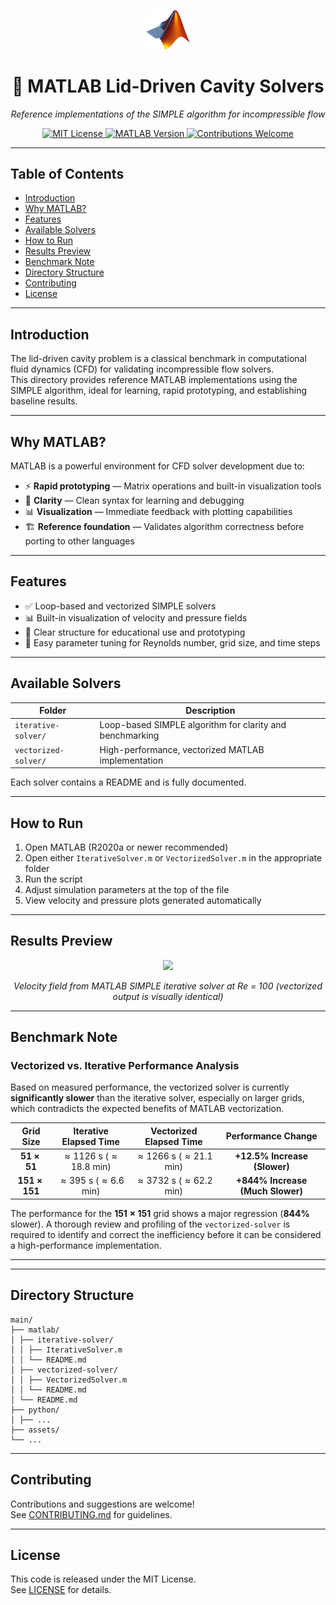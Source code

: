 <p align="center">
  <a href="https://www.mathworks.com/products/matlab.html">
    <img src="https://github.com/Kandil2001/Lid-Cavity-Evolution/raw/main/logos/matlab.png" width="70"/>
  </a>
</p>
<h1 align="center">🧮 MATLAB Lid-Driven Cavity Solvers</h1>
<p align="center"><i>Reference implementations of the SIMPLE algorithm for incompressible flow</i></p>
<p align="center">
  <a href="../LICENSE">
    <img src="https://img.shields.io/badge/License-MIT-yellow.svg" alt="MIT License"/>
  </a>
  <a href="https://www.mathworks.com/products/matlab.html">
    <img src="https://img.shields.io/badge/MATLAB-R2020a+-blue.svg" alt="MATLAB Version"/>
  </a>
  <a href="../CONTRIBUTING.md">
    <img src="https://img.shields.io/badge/Contributions-Welcome-orange.svg" alt="Contributions Welcome"/>
  </a>
</p>

---

## Table of Contents
- [Introduction](#introduction)
- [Why MATLAB?](#why-matlab)
- [Features](#features)
- [Available Solvers](#available-solvers)
- [How to Run](#how-to-run)
- [Results Preview](#results-preview)
- [Benchmark Note](#benchmark-note)
- [Directory Structure](#directory-structure)
- [Contributing](#contributing)
- [License](#license)

---

## Introduction

The lid-driven cavity problem is a classical benchmark in computational fluid dynamics (CFD) for validating incompressible flow solvers.  
This directory provides reference MATLAB implementations using the SIMPLE algorithm, ideal for learning, rapid prototyping, and establishing baseline results.

---

## Why MATLAB?

MATLAB is a powerful environment for CFD solver development due to:
- ⚡ **Rapid prototyping** — Matrix operations and built-in visualization tools
- 📖 **Clarity** — Clean syntax for learning and debugging
- 📊 **Visualization** — Immediate feedback with plotting capabilities
- 🏗️ **Reference foundation** — Validates algorithm correctness before porting to other languages

---

## Features

- ✅ Loop-based and vectorized SIMPLE solvers
- 📊 Built-in visualization of velocity and pressure fields
- 🧠 Clear structure for educational use and prototyping
- 🔄 Easy parameter tuning for Reynolds number, grid size, and time steps

---

## Available Solvers

| Folder                    | Description                                        |
|---------------------------|----------------------------------------------------|
| `iterative-solver/`       | Loop-based SIMPLE algorithm for clarity and benchmarking |
| `vectorized-solver/`      | High-performance, vectorized MATLAB implementation |

Each solver contains a README and is fully documented.

---

## How to Run

1. Open MATLAB (R2020a or newer recommended)
2. Open either `IterativeSolver.m` or `VectorizedSolver.m` in the appropriate folder
3. Run the script
4. Adjust simulation parameters at the top of the file
5. View velocity and pressure plots generated automatically

---

## Results Preview

<p align="center">
  <img src="https://raw.githubusercontent.com/Kandil2001/Lid-Cavity-Evolution/main/assets/matlab/vectorized_velocity_contour.gif" width="500"/>
</p>
<p align="center"><i>Velocity field from MATLAB SIMPLE iterative solver at Re = 100 (vectorized output is visually identical)</i></p>

---

## Benchmark Note

### Vectorized vs. Iterative Performance Analysis

Based on measured performance, the vectorized solver is currently **significantly slower** than the iterative solver, especially on larger grids, which contradicts the expected benefits of MATLAB vectorization.

| Grid Size | Iterative Elapsed Time | Vectorized Elapsed Time | Performance Change |
| :---: | :---: | :---: | :---: |
| **$51 \times 51$** | $\approx 1126$ s ($\approx 18.8$ min) | $\approx 1266$ s ($\approx 21.1$ min) | **$+12.5\%$ Increase (Slower)** |
| **$151 \times 151$** | $\approx 395$ s ($\approx 6.6$ min) | $\approx 3732$ s ($\approx 62.2$ min) | **$+844\%$ Increase (Much Slower)** |

The performance for the **$151 \times 151$** grid shows a major regression ($\mathbf{844\%}$ slower). A thorough review and profiling of the `vectorized-solver` is required to identify and correct the inefficiency before it can be considered a high-performance implementation.

---

---

## Directory Structure

```
main/
├── matlab/
│ ├── iterative-solver/
│ │ ├── IterativeSolver.m
│ │ └── README.md
│ ├── vectorized-solver/
│ │ ├── VectorizedSolver.m
│ │ └── README.md
│ └── README.md
├── python/
│ ├── ...
├── assets/
└── ...
```

---

## Contributing

Contributions and suggestions are welcome!  
See [CONTRIBUTING.md](../CONTRIBUTING.md) for guidelines.

---

## License

This code is released under the MIT License.  
See [LICENSE](../LICENSE) for details.
